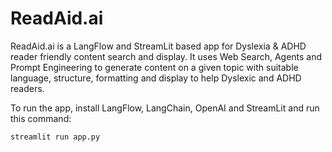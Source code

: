 # ReadAid.ai
ReadAid.ai is a LangFlow and StreamLit based app for Dyslexia &amp; ADHD reader friendly content search and display.  It uses Web Search, Agents and Prompt Engineering to generate content on a given topic with suitable language, structure, formatting and display to help Dyslexic and ADHD readers.

To run the app, install LangFlow, LangChain, OpenAI and StreamLit and run this command:

```sh 
streamlit run app.py 
```